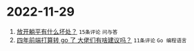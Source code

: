 # 2022-11-29

1. [放开躺平有什么坏处？](https://www.v2ex.com/t/898693) `15条评论` `问与答`
1. [四年前端打算转 go 了 大佬们有啥建议吗？](https://www.v2ex.com/t/898689) `11条评论` `Go 编程语言`
